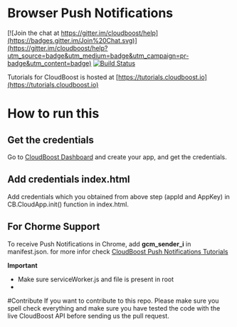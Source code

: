 
# Browser Push Notifications

[![Join the chat at https://gitter.im/cloudboost/help](https://badges.gitter.im/Join%20Chat.svg)](https://gitter.im/cloudboost/help?utm_source=badge&utm_medium=badge&utm_campaign=pr-badge&utm_content=badge) [![Build Status](http://cbjenkins.cloudapp.net:8080/buildStatus/icon?job=CbTutorial)](http://cbjenkins.cloudapp.net:8080/job/CbTutorial/)

Tutorials for CloudBoost is hosted at [https://tutorials.cloudboost.io](https://tutorials.cloudboost.io)

# How to run this

## Get the credentials
Go to [CloudBoost Dashboard](https://dashboard.cloudboost.io) and create your app, and get the credentials.

## Add credentials index.html
Add credentials which you obtained from above step (appId and AppKey) in CB.CloudApp.init() function in index.html.

## For Chorme Support
To receive Push Notifications in Chrome, add **gcm_sender_i** in manifest.json.
for more infor check [CloudBoost Push Notifications Tutorials](https://tutorials.cloudboost.io/en/pushnotifications/javascript)

**Important**
* Make sure serviceWorker.js and file is present in root
* 
#Contribute
If you want to contribute to this repo. Please make sure you spell check everything and make sure you have tested the code with the live CloudBoost API before sending us the pull request.
